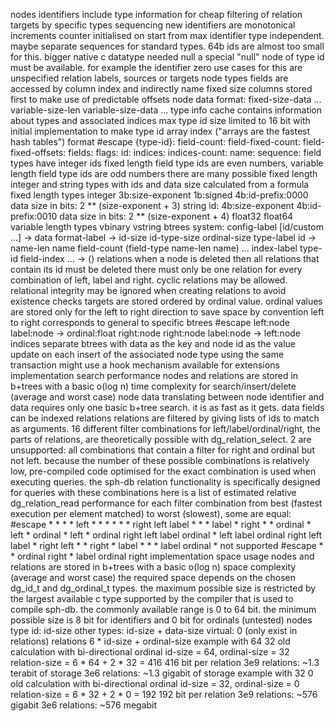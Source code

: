 nodes
  identifiers
    include type information
      for cheap filtering of relation targets by specific types
    sequencing
      new identifiers are monotonical increments
      counter initialised on start from max identifier
      type independent. maybe separate sequences for standard types. 64b ids are almost too small for this. bigger native c datatype needed
    null
      a special "null" node of type id must be available. for example the identifier zero
      use cases for this are unspecified relation labels, sources or targets
  node types
    fields are accessed by column index and indirectly name
    fixed size columns stored first to make use of predictable offsets
    node data format: fixed-size-data ... variable-size-len variable-size-data ...
    type info cache
      contains information about types and associated indices
      max type id size limited to 16 bit with initial implementation
      to make type id array index ("arrays are the fastest hash tables")
      format
        \#escape
          {type-id}:
            field-count:
            field-fixed-count:
            field-fixed-offsets:
            fields:
            flags:
            id:
            indices:
            indices-count:
            name:
            sequence:
  field types
    have integer ids
    fixed length field type ids are even numbers, variable length field type ids are odd numbers
    there are many possible fixed length integer and string types with ids and data size calculated from a formula
    fixed length types
      integer
        3b:size-exponent 1b:signed 4b:id-prefix:0000
        data size in bits: 2 ** (size-exponent + 3)
      string
        id: 4b:size-exponent 4b:id-prefix:0010
        data size in bits: 2 ** (size-exponent + 4)
      float32
      float64
    variable length types
      vbinary
      vstring
  btrees
    system: config-label [id/custom ...] -> data
      format-label -> id-size id-type-size ordinal-size
      type-label id -> name-len name field-count (field-type name-len name) ...
      index-label type-id field-index ... -> ()
relations
  when a node is deleted then all relations that contain its id must be deleted
  there must only be one relation for every combination of left, label and right. cyclic relations may be allowed. relational integrity may be ignored when creating relations to avoid existence checks
  targets are stored ordered by ordinal value. ordinal values are stored only for the left to right direction to save space
  by convention left to right corresponds to general to specific
  btrees
    \#escape
      left:node label:node -> ordinal:float right:node
      right:node label:node -> left:node
indices
  separate btrees with data as the key and node id as the value
  update on each insert of the associated node type using the same transaction
  might use a hook mechanism available for extensions
implementation search performance
  nodes and relations are stored in b+trees with a basic o(log n) time complexity for search/insert/delete (average and worst case)
  node data
    translating between node identifier and data requires only one basic b+tree search. it is as fast as it gets. data fields can be indexed
  relations
    relations are filtered by giving lists of ids to match as arguments. 16 different filter combinations for left/label/ordinal/right, the parts of relations, are theoretically possible with dg_relation_select. 2 are unsupported: all combinations that contain a filter for right and ordinal but not left. because the number of these possible combinations is relatively low, pre-compiled code optimised for the exact combination is used when executing queries. the sph-db relation functionality is specifically designed for queries with these combinations
    here is a list of estimated relative dg_relation_read performance for each filter combination from best (fastest execution per element matched) to worst (slowest), some are equal:
    \#escape
      * * * *
      left * * *
      * * * right
      left label * *
      * label * right
      * * ordinal *
      left * ordinal *
      left * ordinal right
      left label ordinal *
      left label ordinal right
      left label * right
      left * * right
      * label * *
      * label ordinal *
    not supported
    \#escape
      * * ordinal right
      * label ordinal right
implementation space usage
  nodes and relations are stored in b+trees with a basic o(log n) space complexity (average and worst case)
  the required space depends on the chosen dg_id_t and dg_ordinal_t types. the maximum possible size is restricted by the largest available c type supported by the compiler that is used to compile sph-db. the commonly available range is 0 to 64 bit. the minimum possible size is 8 bit for identifiers and 0 bit for ordinals (untested)
  nodes
    type id: id-size
    other types: id-size + data-size
    virtual: 0 (only exist in relations)
  relations
    6 * id-size + ordinal-size
  example with 64 32
    old calculation with bi-directional ordinal
    id-size = 64, ordinal-size = 32
    relation-size = 6 * 64 + 2 * 32 = 416
    416 bit per relation
    3e9 relations: ~1.3 terabit of storage
    3e6 relations: ~1.3 gigabit of storage
  example with 32 0
    old calculation with bi-directional ordinal
    id-size = 32, ordinal-size = 0
    relation-size = 6 * 32 + 2 * 0 = 192
    192 bit per relation
    3e9 relations: ~576 gigabit
    3e6 relations: ~576 megabit
